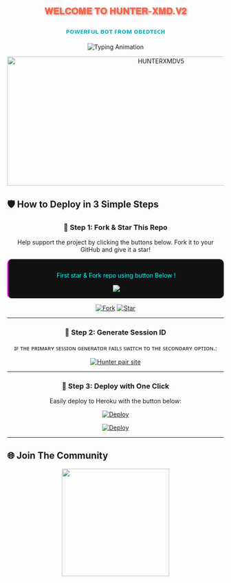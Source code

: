 <h2 align="center" style="color: #FF6347; text-shadow: 2px 2px 4px rgba(0,0,0,0.3); animation: glow 2s infinite alternate;">𝐖𝐄𝐋𝐂𝐎𝐌𝐄 𝐓𝐎 𝐇𝐔𝐍𝐓𝐄𝐑-𝐗𝐌𝐃.𝐕𝟐

</h2>
<h3 align="center" style="color: #1BAFBA; font-weight: bold;">ᴘᴏᴡᴇʀꜰᴜʟ ʙᴏᴛ ꜰʀᴏᴍ ᴏʙᴇᴅᴛᴇᴄʜ</h3>

<p align="center">
  <img src="https://readme-typing-svg.herokuapp.com?font=Fira+Code&weight=600&size=26&duration=3000&pause=1000&color=FF6347&center=true&width=900&height=100&lines=HELLO+WORLD!+👋;MEET+HUNTER-XMDV5+🤖;ADVANCED+WHATSAPP+BOT+EXPERIENCE+⚡;MADE+WITH+PASSION+BY+OBEDTECH+💻;OFFICIALLY+TANZANIAN+BOT+🎉" alt="Typing Animation">
</p>

<p align="center">
  <img alt="HUNTERXMDV5" width="700" height="300" src="https://files.catbox.moe/cy87s9.jpg">
</p>











## 🛡 How to Deploy in 3 Simple Steps



<div align="center">

### 🔹 Step 1: Fork & Star This Repo
Help support the project by clicking the buttons below. Fork it to your GitHub and give it a star!
<div style="background: #111111; padding: 15px; border-radius: 10px; border-left: 3px solid #ff00ff;">
  <p style="color: #00ffff;">First star & Fork repo using button Below !</p>
  <a href='https://github.com/Obedweb/Hunter-Xmd.V2/fork' target="_blank">
    <img src='https://img.shields.io/badge/FORK_REPOSITORY-008000?style=for-the-badge&logo=github&logoColor=white&labelColor=000000'/>
  </a>
</div>






[![Fork](https://img.shields.io/github/forks/Obedweb/Hunter-Xmd.V2?label=Fork&style=for-the-badge&logo=git)](https://github.com/Obedweb/Hunter-Xmd.V2/fork)
[![Star](https://img.shields.io/github/stars/Obedweb/Hunter-Xmd.V2?label=Star&style=for-the-badge&logo=github)](https://github/Obedweb/Hunter-Xmd.V2/stargazers)


---

### 🔹 Step 2: Generate Session ID
ɪꜰ ᴛʜᴇ ᴘʀɪᴍᴀʀʏ ꜱᴇꜱꜱɪᴏɴ ɢᴇɴᴇʀᴀᴛᴏʀ ꜰᴀɪʟꜱ ꜱᴡɪᴛᴄʜ ᴛᴏ ᴛʜᴇ ꜱᴇᴄᴏɴᴅᴀʀʏ ᴏᴘᴛɪᴏɴ.:

[![Hunter pair site](https://img.shields.io/badge/🔍_SCAN_QR-FF6347?style=for-the-badge&logo=pair-site&logoColor=white)](https://hunter-xmd-2-sessions-web-zz93.vercel.app/) 


---
### 🔹 Step 3: Deploy with One Click
Easily deploy to Heroku with the button below:

[![Deploy](https://img.shields.io/badge/DEPLOY_TO_HEROKU-430098?style=for-the-badge&logo=heroku&logoColor=white)](https://verify-dmlbot.vercel.app)


[![Deploy](https://img.shields.io/badge/DEPLOY_TO_RAILWAY-430098?style=for-the-badge&logo=railway&logoColor=white)](https://railway.com/new)








</div>

---

## 🌐 Join The Community

<p align="center">

  <a href="https://whatsapp.com/channel/0029Vb2hoPpDZ4Lb3mSkVI3C">
    <img src="https://img.shields.io/badge/WHATSAPP_CHANNEL-075E54?style=for-the-badge&logo=whatsapp&logoColor=white" width="250">
  </a>
</p>


